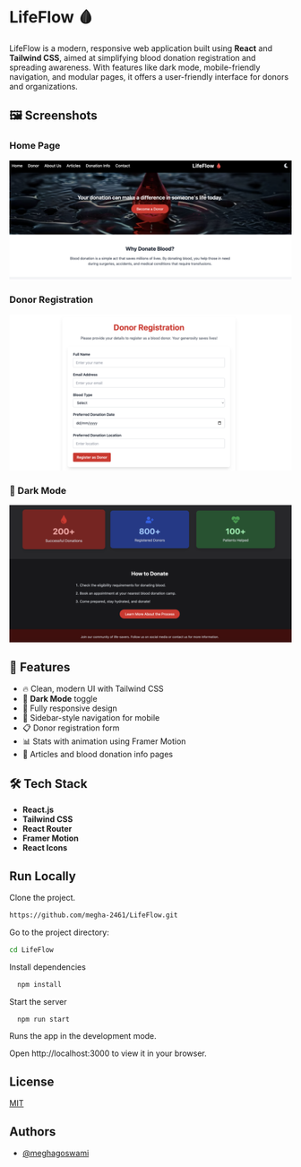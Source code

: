 
# LifeFlow 🩸

LifeFlow is a modern, responsive web application built using **React** and **Tailwind CSS**, aimed at simplifying blood donation registration and spreading awareness. With features like dark mode, mobile-friendly navigation, and modular pages, it offers a user-friendly interface for donors and organizations.

## 🖼️ Screenshots

### Home Page
![Home](./screenshots/home.png)

### Donor Registration
![Donor Registration](./screenshots/register.png)

### 🌙 Dark Mode  
![Dark Mode](./screenshots/darkMode.png)

## 🌟 Features

- 🔥 Clean, modern UI with Tailwind CSS
- 🌙 **Dark Mode** toggle
- 📱 Fully responsive design
- 📌 Sidebar-style navigation for mobile
- 📋 Donor registration form
- 📊 Stats with animation using Framer Motion
- 📰 Articles and blood donation info pages

## 🛠️ Tech Stack

- **React.js**
- **Tailwind CSS**
- **React Router**
- **Framer Motion**
- **React Icons**


## Run Locally

Clone the project.

```bash
https://github.com/megha-2461/LifeFlow.git
```

Go to the project directory:

```bash
cd LifeFlow
```

Install dependencies

```bash
  npm install
```

Start the server

```bash
  npm run start
```

Runs the app in the development mode.

Open http://localhost:3000 to view it in your browser.


## License

[MIT](https://choosealicense.com/licenses/mit/)


## Authors

- [@meghagoswami](https://www.github.com/megha-2461)



